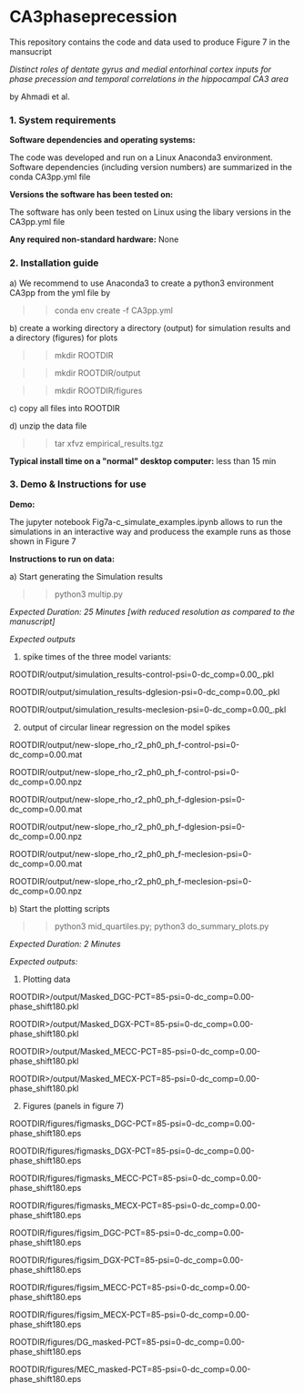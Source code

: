 # CA3phaseprecession
This repository contains the code and data used to produce Figure 7 in the mansucript

*Distinct roles of dentate gyrus and medial entorhinal cortex inputs for phase precession
and temporal correlations in the hippocampal CA3 area*

by Ahmadi et al.

<h3> 1.  System requirements </h3>

<b>Software dependencies and operating systems:</b>

The code was developed and run on a Linux Anaconda3 environment. Software dependencies (including version numbers) are summarized in the conda CA3pp.yml file

<b>Versions the software has been tested on:</b>

The software has only been tested on Linux using the libary versions in the CA3pp.yml file

<b> Any required non-standard hardware:</b> None

<h3> 2.  Installation guide</h3>


a) We recommend to use Anaconda3 to create a python3 environment CA3pp from the yml file by
>> conda env create -f CA3pp.yml

b) create a working directory a directory (output) for simulation results and a directory (figures) for plots
>> mkdir ROOTDIR

>> mkdir ROOTDIR/output

>> mkdir ROOTDIR/figures

c) copy all files into ROOTDIR

d) unzip the data file
>> tar xfvz empirical_results.tgz

<b> Typical install time on a "normal" desktop computer:</b> less than 15 min

<h3> 3.  Demo & Instructions for use </h3>
<b>Demo:</b>

The jupyter notebook Fig7a-c_simulate_examples.ipynb allows to run the simulations in an interactive way and producess the example runs as those shown in Figure 7

<b>Instructions to run on data:</b>

a) Start generating the Simulation results

>> python3 multip.py

*Expected Duration: 25 Minutes [with reduced resolution as compared to the manuscript]*

*Expected outputs*

1) spike times of the three model variants:

ROOTDIR/output/simulation_results-control-psi=0-dc_comp=0.00_.pkl

ROOTDIR/output/simulation_results-dglesion-psi=0-dc_comp=0.00_.pkl

ROOTDIR/output/simulation_results-meclesion-psi=0-dc_comp=0.00_.pkl

2) output of circular linear regression on the model spikes   

ROOTDIR/output/new-slope_rho_r2_ph0_ph_f-control-psi=0-dc_comp=0.00.mat

ROOTDIR/output/new-slope_rho_r2_ph0_ph_f-control-psi=0-dc_comp=0.00.npz

ROOTDIR/output/new-slope_rho_r2_ph0_ph_f-dglesion-psi=0-dc_comp=0.00.mat

ROOTDIR/output/new-slope_rho_r2_ph0_ph_f-dglesion-psi=0-dc_comp=0.00.npz

ROOTDIR/output/new-slope_rho_r2_ph0_ph_f-meclesion-psi=0-dc_comp=0.00.mat

ROOTDIR/output/new-slope_rho_r2_ph0_ph_f-meclesion-psi=0-dc_comp=0.00.npz

b) Start the plotting scripts
>> python3 mid_quartiles.py; python3 do_summary_plots.py

*Expected Duration: 2 Minutes*

*Expected outputs:*

1) Plotting data

ROOTDIR>/output/Masked_DGC-PCT=85-psi=0-dc_comp=0.00-phase_shift180.pkl

ROOTDIR>/output/Masked_DGX-PCT=85-psi=0-dc_comp=0.00-phase_shift180.pkl

ROOTDIR>/output/Masked_MECC-PCT=85-psi=0-dc_comp=0.00-phase_shift180.pkl

ROOTDIR>/output/Masked_MECX-PCT=85-psi=0-dc_comp=0.00-phase_shift180.pkl


2) Figures (panels in figure 7)

ROOTDIR/figures/figmasks_DGC-PCT=85-psi=0-dc_comp=0.00-phase_shift180.eps

ROOTDIR/figures/figmasks_DGX-PCT=85-psi=0-dc_comp=0.00-phase_shift180.eps

ROOTDIR/figures/figmasks_MECC-PCT=85-psi=0-dc_comp=0.00-phase_shift180.eps

ROOTDIR/figures/figmasks_MECX-PCT=85-psi=0-dc_comp=0.00-phase_shift180.eps

ROOTDIR/figures/figsim_DGC-PCT=85-psi=0-dc_comp=0.00-phase_shift180.eps

ROOTDIR/figures/figsim_DGX-PCT=85-psi=0-dc_comp=0.00-phase_shift180.eps

ROOTDIR/figures/figsim_MECC-PCT=85-psi=0-dc_comp=0.00-phase_shift180.eps

ROOTDIR/figures/figsim_MECX-PCT=85-psi=0-dc_comp=0.00-phase_shift180.eps

ROOTDIR/figures/DG_masked-PCT=85-psi=0-dc_comp=0.00-phase_shift180.eps

ROOTDIR/figures/MEC_masked-PCT=85-psi=0-dc_comp=0.00-phase_shift180.eps




